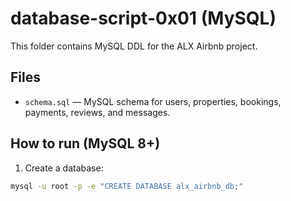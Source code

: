 # database-script-0x01 (MySQL)

This folder contains MySQL DDL for the ALX Airbnb project.

## Files
- `schema.sql` — MySQL schema for users, properties, bookings, payments, reviews, and messages.

## How to run (MySQL 8+)
1. Create a database:
```bash
mysql -u root -p -e "CREATE DATABASE alx_airbnb_db;"
